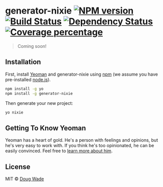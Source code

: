# generator-nixie [![NPM version][npm-image]][npm-url] [![Build Status][travis-image]][travis-url] [![Dependency Status][daviddm-image]][daviddm-url] [![Coverage percentage][coveralls-image]][coveralls-url]
> Coming soon!

## Installation

First, install [Yeoman](http://yeoman.io) and generator-nixie using [npm](https://www.npmjs.com/) (we assume you have pre-installed [node.js](https://nodejs.org/)).

```bash
npm install -g yo
npm install -g generator-nixie
```

Then generate your new project:

```bash
yo nixie
```

## Getting To Know Yeoman

Yeoman has a heart of gold. He&#39;s a person with feelings and opinions, but he&#39;s very easy to work with. If you think he&#39;s too opinionated, he can be easily convinced. Feel free to [learn more about him](http://yeoman.io/).

## License

MIT © [Doug Wade](dougwade.io)


[npm-image]: https://badge.fury.io/js/generator-nixie.svg
[npm-url]: https://npmjs.org/package/generator-nixie
[travis-image]: https://travis-ci.org/doug-wade/generator-nixie.svg?branch=master
[travis-url]: https://travis-ci.org/doug-wade/generator-nixie
[daviddm-image]: https://david-dm.org/doug-wade/generator-nixie.svg?theme=shields.io
[daviddm-url]: https://david-dm.org/doug-wade/generator-nixie
[coveralls-image]: https://coveralls.io/repos/doug-wade/generator-nixie/badge.svg
[coveralls-url]: https://coveralls.io/r/doug-wade/generator-nixie
